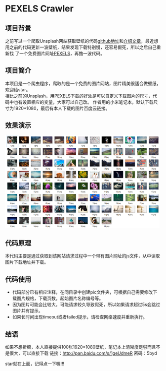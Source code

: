 # PEXELS Crawler

## 项目背景
之前写过一个爬取Unsplash网站获取壁纸的代码[github地址](https://github.com/PP8818/Python-Projects/tree/master/py2/Unsplash_Crawling)和[介绍文章](https://zhuanlan.zhihu.com/p/25647976)，最近想用之前的代码更新一波壁纸，结果发现下载特别慢，还容易假死，所以之后自己重新找
了一个免费图片网址[PEXELS](https://www.pexels.com/)，再撸一波代码。

## 项目简介
本项目是一个爬虫程序，爬取的是一个免费的图片网站，图片精美很适合做壁纸，欢迎给star。  
相比之前的Unsplash，用PEXELS下载的好处是可以自定义下载图片的尺寸，代码中也有设置相应的变量，大家可以自己改。
作者用的小米笔记本，默认下载尺寸为1920*1080，最后有本人下载的图片百度云链接。

## 效果演示
<img width="500" height="300" src="demo.png"/>

## 代码原理
本代码主要是通过获取到该网站请求过程中一个带有图片网址的js文件，从中读取图片下载地址并下载。

## 代码使用
* 代码部分已有相应注释，在同目录中创建pic文件夹，可根据自己需要修改下载图片规格，下载页数，起始图片名称编号等。  
* 因为图片可能会比较大，可能请求较久导致假死，所以如果请求超过5s会跳过图片并有提示。  
* 如果长时间出现timeout或者failed提示，请检查网络速度并重新执行。

## 结语
如果不想折腾，本人直接提供100张1920*1080壁纸，笔记本上清晰度足够而且不是很大，可以直接下载
链接：http://pan.baidu.com/s/1geUdmeR 密码：5byd

star就在上面，记得点一下喔!!!